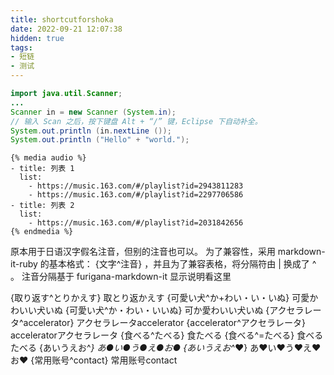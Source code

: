 ```yaml
---
title: shortcutforshoka
date: 2022-09-21 12:07:38
hidden: true
tags:
- 短链
- 测试
---
```


```java java
import java.util.Scanner;
...
Scanner in = new Scanner (System.in);
// 输入 Scan 之后，按下键盘 Alt + “/” 键，Eclipse 下自动补全。
System.out.println (in.nextLine ());
System.out.println ("Hello" + "world.");
```
```
{% media audio %}
- title: 列表 1
  list:
    - https://music.163.com/#/playlist?id=2943811283
    - https://music.163.com/#/playlist?id=2297706586
- title: 列表 2
  list:
    - https://music.163.com/#/playlist?id=2031842656
{% endmedia %}
```
原本用于日语汉字假名注音，但别的注音也可以。
为了兼容性，采用 markdown-it-ruby 的基本格式： {文字^注音} ，并且为了兼容表格，将分隔符由 | 换成了 ^ 。
注音分隔基于 furigana-markdown-it 显示说明看这里

{取り返す^とりかえす}	取とり返かえす
{可愛い犬^か+わい・い・いぬ}	可愛かわいい犬いぬ
{可愛い犬^か・わい・いいぬ}	可か愛わいい犬いぬ
{アクセラレータ^accelerator}	アクセラレータaccelerator
{accelerator^アクセラレータ}	acceleratorアクセラレータ
{食べる^たべる}	食たべる
{食べる^=たべる}	食べるたべる
{あいうえお^*}	あ●い●う●え●お●
{あいうえお^*❤}	あ❤い❤う❤え❤お❤
{常用账号^contact}	常用账号contact
